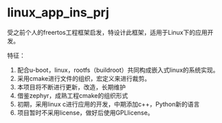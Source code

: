 # linux_app_ins_prj
  受之前个人的freertos工程框架启发，特设计此框架，适用于Linux下的应用开发。

  特征：
  1. 配合u-boot，linux，rootfs（buildroot）共同构成嵌入式linux的系统实现。 
  2. 采用cmake进行文件的组织，宏定义来进行裁剪。 
  3. 本项目将不断进行更新，改造，长期维护
  4. 借鉴zephyr，成熟工程cmake的组织形式 
  5. 初期，采用linux c进行应用的开发，中期添加c++，Python新的语言 
  6. 项目暂时不采用license，做好后使用GPLlicense。
